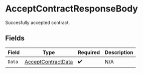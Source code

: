 # AcceptContractResponseBody

Succesfully accepted contract.


## Fields

| Field                                                             | Type                                                              | Required                                                          | Description                                                       |
| ----------------------------------------------------------------- | ----------------------------------------------------------------- | ----------------------------------------------------------------- | ----------------------------------------------------------------- |
| `Data`                                                            | [AcceptContractData](../../Models/Requests/AcceptContractData.md) | :heavy_check_mark:                                                | N/A                                                               |